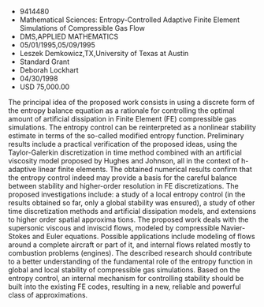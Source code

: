 
* 9414480
* Mathematical Sciences: Entropy-Controlled Adaptive Finite Element Simulations of Compressible Gas Flow
* DMS,APPLIED MATHEMATICS
* 05/01/1995,05/09/1995
* Leszek Demkowicz,TX,University of Texas at Austin
* Standard Grant
* Deborah Lockhart
* 04/30/1998
* USD 75,000.00

The principal idea of the proposed work consists in using a discrete form of the
entropy balance equation as a rationale for controlling the optimal amount of
artificial dissipation in Finite Element (FE) compressible gas simulations. The
entropy control can be reinterpreted as a nonlinear stability estimate in terms
of the so-called modified entropy function. Preliminary results include a
practical verification of the proposed ideas, using the Taylor-Galerkin
discretization in time method combined with an artificial viscosity model
proposed by Hughes and Johnson, all in the context of h-adaptive linear finite
elements. The obtained numerical results confirm that the entropy control indeed
may provide a basis for the careful balance between stability and higher-order
resolution in FE discretizations. The proposed investigations include: a study
of a local entropy control (in the results obtained so far, only a global
stability was ensured), a study of other time discretization methods and
artificial dissipation models, and extensions to higher order spatial approxima
tions. The proposed work deals with the supersonic viscous and inviscid flows,
modeled by compressible Navier-Stokes and Euler equations. Possible applications
include modeling of flows around a complete aircraft or part of it, and internal
flows related mostly to combustion problems (engines). The described research
should contribute to a better understanding of the fundamental role of the
entropy function in global and local stability of compressible gas simulations.
Based on the entropy control, an internal mechanism for controlling stability
should be built into the existing FE codes, resulting in a new, reliable and
powerful class of approximations.
